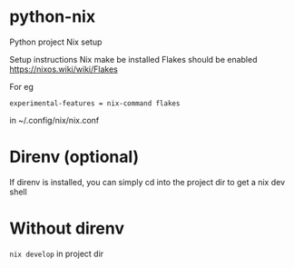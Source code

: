 # python-nix
Python project Nix setup

Setup instructions
Nix make be installed
Flakes should be enabled
https://nixos.wiki/wiki/Flakes

For eg
```
experimental-features = nix-command flakes
```
in ~/.config/nix/nix.conf

# Direnv (optional)
If direnv is installed, you can simply cd into the project dir to get a nix dev shell

# Without direnv
```nix develop``` in project dir




